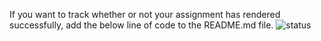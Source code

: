 If you want to track whether or not your assignment has rendered successfully, add the below line of code to the README.md file.
![status](https://github.com/lishirley97/Lab3_version2/actions/workflows/render.yml/badge.svg)
